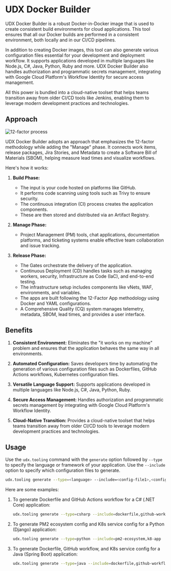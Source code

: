 # UDX Docker Builder

UDX Docker Builder is a robust Docker-in-Docker image that is used to create consistent build environments for cloud applications. This tool ensures that all our Docker builds are performed in a consistent environment, both locally and in our CI/CD pipelines.

In addition to creating Docker images, this tool can also generate various configuration files essential for your development and deployment workflow. It supports applications developed in multiple languages like Node.js, C#, Java, Python, Ruby and more. UDX Docker Builder also handles authorization and programmatic secrets management, integrating with Google Cloud Platform's Workflow Identity for secure access management.

All this power is bundled into a cloud-native toolset that helps teams transition away from older CI/CD tools like Jenkins, enabling them to leverage modern development practices and technologies.

## Approach

![12-factor process](https://storage.googleapis.com/stateless-udx-io/2023/11/9b02b516-enterprise-12-factor-sdlc-build-udx.png)

UDX Docker Builder adopts an approach that emphasizes the 12-factor methodology while adding the "Manage" phase. It connects work items, release packages, Jira Stories, and Metadata to create a Software Bill of Materials (SBOM), helping measure lead times and visualize workflows.

Here's how it works:

1. **Build Phase:**
   - The input is your code hosted on platforms like GitHub.
   - It performs code scanning using tools such as Trivy to ensure security.
   - The continuous integration (CI) process creates the application components.
   - These are then stored and distributed via an Artifact Registry.

2. **Manage Phase:**
   - Project Management (PM) tools, chat applications, documentation platforms, and ticketing systems enable effective team collaboration and issue tracking.

3. **Release Phase:**
   - The Gates orchestrate the delivery of the application.
   - Continuous Deployment (CD) handles tasks such as managing workers, security, Infrastructure as Code (IaC), and end-to-end testing.
   - The infrastructure setup includes components like vNets, WAF, environments, and variables.
   - The apps are built following the 12-Factor App methodology using Docker and YAML configurations.
   - A Comprehensive Quality (CQ) system manages telemetry, metadata, SBOM, lead times, and provides a user interface.

## Benefits

1. **Consistent Environment:** Eliminates the "it works on my machine" problem and ensures that the application behaves the same way in all environments.

2. **Automated Configuration:** Saves developers time by automating the generation of various configuration files such as Dockerfiles, GitHub Actions workflows, Kubernetes configuration files.

3. **Versatile Language Support:** Supports applications developed in multiple languages like Node.js, C#, Java, Python, Ruby.

4. **Secure Access Management:** Handles authorization and programmatic secrets management by integrating with Google Cloud Platform's Workflow Identity.

5. **Cloud-Native Transition:** Provides a cloud-native toolset that helps teams transition away from older CI/CD tools to leverage modern development practices and technologies.

## Usage

Use the `udx.tooling` command with the `generate` option followed by `--type` to specify the language or framework of your application. Use the `--include` option to specify which configuration files to generate.

```bash
udx.tooling generate --type=<language> --include=<config-file1>,<config-file2>,...
```

Here are some examples:

1. To generate Dockerfile and GitHub Actions workflow for a C# (.NET Core) application:

   ```bash
   udx.tooling generate --type=csharp --include=dockerfile,github-workflow
   ```

2. To generate PM2 ecosystem config and K8s service config for a Python (Django) application:

   ```bash
   udx.tooling generate --type=python --include=pm2-ecosystem,k8-app
   ```

3. To generate Dockerfile, GitHub workflow, and K8s service config for a Java (Spring Boot) application:

   ```bash
   udx.tooling generate --type=java --include=dockerfile,github-workflow,k8-app
   ```
